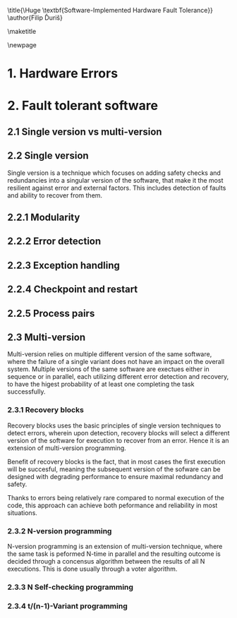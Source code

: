 \title{\Huge \textbf{Software-Implemented Hardware Fault Tolerance}}
\author{Filip Ďuriš}

\maketitle

\newpage

# 1. Hardware Errors

# 2. Fault tolerant software

## 2.1 Single version vs multi-version

## 2.2 Single version

Single version is a technique which focuses on adding safety checks and redundancies into a singular version of the software, that make it the most resilient against error and external factors.
This includes detection of faults and ability to recover from them.

## 2.2.1 Modularity

## 2.2.2 Error detection

## 2.2.3 Exception handling

## 2.2.4 Checkpoint and restart

## 2.2.5 Process pairs

## 2.3 Multi-version

Multi-version relies on multiple different version of the same software, where the failure of a single variant does not have an impact on the overall system.
Multiple versions of the same software are exectues either in sequence or in parallel, each utilizing different error detection and recovery, to have the higest probability of at least one completing the task successfully.

### 2.3.1 Recovery blocks

Recovery blocks uses the basic principles of single version techniques to detect errors, wherein upon detection, recovery blocks will select a different version of the software for execution to recover from an error. Hence it is an extension of multi-version programming.

Benefit of recovery blocks is the fact, that in most cases the first execution will be succesful, meaning the subsequent version of the sofware can be designed with degrading performance to ensure maximal redundancy and safety.

Thanks to errors being relatively rare compared to normal execution of the code, this approach can achieve both peformance and reliability in most situations.

### 2.3.2 N-version programming

N-version programming is an extension of multi-version technique, where the same task is peformed N-time in parallel and the resulting outcome is decided through a concensus algorithm between the results of all N executions. This is done usually through a voter algorithm.

### 2.3.3 N Self-checking programming

### 2.3.4 t/(n-1)-Variant programming
